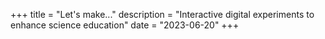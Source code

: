 +++
title = "Let's make..."
description = "Interactive digital experiments to enhance science education"
date = "2023-06-20"
+++
